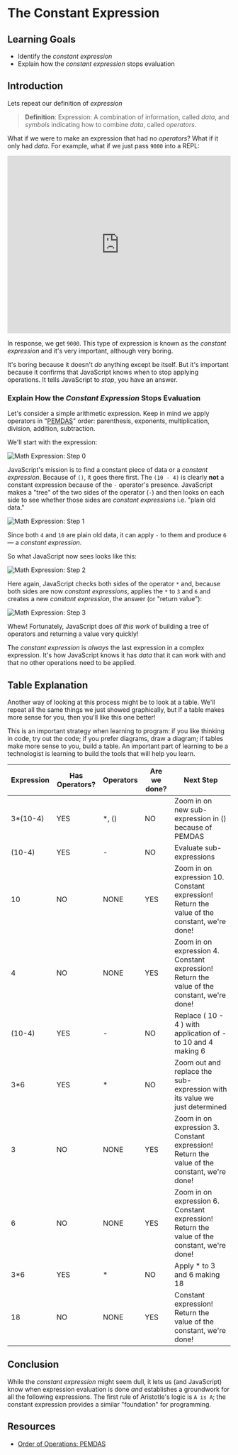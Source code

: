 # The Constant Expression

## Learning Goals

* Identify the _constant expression_
* Explain how the _constant expression_ stops evaluation

## Introduction

Lets repeat our definition of _expression_

> **Definition**: Expression: A combination of information, called _data_, and _symbols_ indicating how to combine _data_, called _operators_.

What if we were to make an expression that had no _operators_? What if it only
had _data_. For example, what if we just pass `9000` into a REPL:

<iframe height="400px" width="100%" src="https://repl.it/@MaxwellBenton2/FlatPrimaryLanservers?lite=true" scrolling="no" frameborder="no" allowtransparency="true" allowfullscreen="true" sandbox="allow-forms allow-pointer-lock allow-popups allow-same-origin allow-scripts allow-modals"></iframe>

In response, we get `9000`. This type of expression is known as the _constant
expression_ and it's very important, although very boring.

It's boring because it doesn't _do_ anything except be itself. But it's
important because it confirms that JavaScript knows when to stop applying
operations. It tells JavaScript to _stop_, you have an answer.

### Explain How the _Constant Expression_ Stops Evaluation

Let's consider a simple arithmetic expression. Keep in mind we apply operators
in "[PEMDAS][]" order: parenthesis, exponents, multiplication, division,
addition, subtraction.

We'll start with the expression:

![Math Expression: Step 0](https://curriculum-content.s3.amazonaws.com/phase-0/the-constant-expression/Image_54_Step0.png)

JavaScript's mission is to find a constant piece of data or a _constant
expression_. Because of `()`, it goes there first. The `(10 - 4)` is clearly
**not** a constant expression because of the `-` operator's presence. JavaScript
makes a "tree" of the two sides of the operator (`-`) and then looks on each
side to see whether those sides are _constant expressions_ i.e. "plain old
data."

![Math Expression: Step 1](https://curriculum-content.s3.amazonaws.com/phase-0/the-constant-expression/Image_54_Step1.5.png)

Since both `4` and `10` are plain old data, it can apply `-` to them and produce
`6` — a _constant expression_.

So what JavaScript now sees looks like this:

![Math Expression: Step 2](https://curriculum-content.s3.amazonaws.com/phase-0/the-constant-expression/Image_54_Step4.png)

Here again, JavaScript checks both sides of the operator `*` and, because both
sides are now _constant expressions_, applies the `*` to `3` and `6` and creates
a new _constant expression_, the answer (or "return value"):

![Math Expression: Step 3](https://curriculum-content.s3.amazonaws.com/phase-0/the-constant-expression/Image_54_Step5.png)

Whew! Fortunately, JavaScript does _all this work_ of building a tree of
operators and returning a value very quickly!

The _constant expression_ is _always_ the last expression in a complex
expression. It's how JavaScript knows it has _data_ that it can work with and
that no other operations need to be applied.

## Table Explanation

Another way of looking at this process might be to look at a table. We'll repeat
all the same things we just showed graphically, but if a table makes more sense
for you, then you'll like this one better!

This is an important strategy when learning to program: if you like thinking in
code, try out the code; if you prefer diagrams, draw a diagram; if tables make
more sense to you, build a table. An important part of learning to be a
technologist is learning to build the tools that will help you learn.

| Expression | Has Operators? | Operators | Are we done? | Next Step |
| --- | --- | --- | --- | --- |
| 3*(10-4) | YES | *, () | NO | Zoom in on new sub-expression in () because of PEMDAS |
| (10-4) | YES | - | NO | Evaluate sub-expressions |
| 10 | NO | NONE | YES | Zoom in on expression 10. Constant expression! Return the value of the constant, we're done! |
| 4 | NO | NONE | YES | Zoom in on expression 4. Constant expression! Return the value of the constant, we're done! |
| (10-4) | YES | - | NO | Replace ( 10 - 4 ) with application of - to 10 and 4 making 6 |
| 3*6 | YES | * | NO | Zoom out and replace the sub-expression with its value we just determined |
| 3 | NO | NONE | YES | Zoom in on expression 3. Constant expression! Return the value of the constant, we're done! |
| 6 | NO | NONE | YES | Zoom in on expression 6. Constant expression! Return the value of the constant, we're done! |
| 3*6 | YES | * | NO | Apply * to 3 and 6 making 18 |
| 18 | NO | NONE | YES | Constant expression! Return the value of the constant, we're done! |

## Conclusion

While the _constant expression_ might seem dull, it lets us (and JavaScript)
know when expression evaluation is done _and_ establishes a groundwork for all
the following expressions. The first rule of Aristotle's logic is `A is A`; the
constant expression provides a similar "foundation" for programming.

## Resources

* [Order of Operations: PEMDAS](https://www.mathsisfun.com/operation-order-pemdas.html)

[pemdas]: https://en.wikipedia.org/wiki/Order_of_operations
